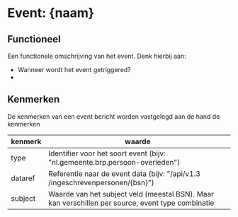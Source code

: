 # Event: {naam}

## Functioneel
Een functionele omschrijving van het event. Denk hierbij aan:
- Wanneer wordt het event getriggered?
- 

## Kenmerken
De kenmerken van een event bericht worden vastgelegd aan de hand de kenmerken

| kenmerk | waarde                                                                                            |
| ------- | ------------------------------------------------------------------------------------------------- |
| type    | Identifier voor het soort event (bijv: "nl.gemeente.brp.persoon-overleden")                       |
| dataref | Referentie naar de event data (bijv: "/api​/v1.3​/ingeschrevenpersonen​/{bsn}")                      |
| subject | Waarde van het subject veld (meestal BSN). Maar kan verschillen per source, event type combinatie |
